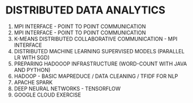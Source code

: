 # DISTRIBUTED DATA ANALYTICS


1. MPI INTERFACE - POINT TO POINT COMMUNICATION
2. MPI INTERFACE - POINT TO POINT COMMUNICATION
3. K-MEANS DISTRIBUTED COLLABORATIVE COMMUNICATION - MPI INTERFACE
4. DISTRIBUTED MACHINE LEARNING SUPERVISED MODELS (PARALLEL LR WITH SGD)
5. PREPARING HADOOOP INFRASTRUCTURE (WORD-COUNT WITH JAVA AND PYTHON)
6. HADOOP - BASIC MAPREDUCE / DATA CLEANING / TFIDF FOR NLP
8. APACHE SPARK
9. DEEP NEURAL NETWORKS - TENSORFLOW
10. GOOGLE CLOUD EXERCISE

